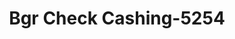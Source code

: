 ---
f_zip-code: 51534
f_state-code: IA
title: Bgr Check Cashing-5254
f_phone: 712-527-5952
f_city-only: Glenwood
f_address: 510 Coolidge Street Glenwood
f_location-unique-id: '5254'
slug: bgr-check-cashing-5254
updated-on: '2024-05-30T13:46:58.046Z'
created-on: '2024-05-30T13:36:59.803Z'
published-on: '2024-05-30T13:54:32.469Z'
f_city-state: cms/city/glenwood-ia.md
f_company: cms/company/bgr-check-cashing.md
f_state: cms/state/iowa.md
layout: '[payday-loan].html'
tags: payday-loan
---